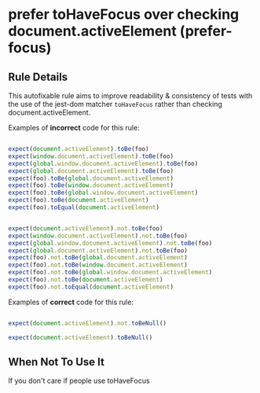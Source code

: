 # prefer toHaveFocus over checking document.activeElement (prefer-focus)

## Rule Details

This autofixable rule aims to improve readability & consistency of tests with the use of the jest-dom matcher `toHaveFocus` rather than checking document.activeElement.

Examples of **incorrect** code for this rule:

```js

expect(document.activeElement).toBe(foo) 
expect(window.document.activeElement).toBe(foo) 
expect(global.window.document.activeElement).toBe(foo) 
expect(global.document.activeElement).toBe(foo) 
expect(foo).toBe(global.document.activeElement) 
expect(foo).toBe(window.document.activeElement) 
expect(foo).toBe(global.window.document.activeElement) 
expect(foo).toBe(document.activeElement) 
expect(foo).toEqual(document.activeElement) 


expect(document.activeElement).not.toBe(foo) 
expect(window.document.activeElement).not.toBe(foo) 
expect(global.window.document.activeElement).not.toBe(foo) 
expect(global.document.activeElement).not.toBe(foo) 
expect(foo).not.toBe(global.document.activeElement) 
expect(foo).not.toBe(window.document.activeElement) 
expect(foo).not.toBe(global.window.document.activeElement) 
expect(foo).not.toBe(document.activeElement) 
expect(foo).not.toEqual(document.activeElement) 

```

Examples of **correct** code for this rule:

```js

expect(document.activeElement).not.toBeNull()

expect(document.activeElement).toBeNull()

```


## When Not To Use It

If you don't care if people use toHaveFocus

